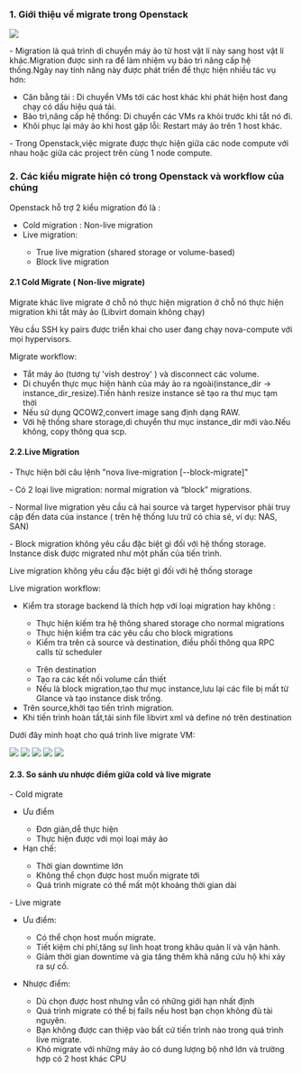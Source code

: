 <h3>1. Giới thiệu về migrate trong Openstack </h3>
<img src="https://github.com/anhict/images/blob/master/migration-1.png">
<p>- Migration là quá trình di chuyển máy ảo từ host vật lí này sang host vật lí khác.Migration được sinh ra để làm nhiệm vụ bảo trì nâng cấp hệ thống.Ngày nay tính năng này được phát triển để thực hiện nhiều tác vụ hơn: </p>
<ul>
<li>Cân bằng tải : Di chuyển VMs tới các host khác khi phát hiện host đang chạy có dấu hiệu quá tải.</li>
<li>Bảo trì,nâng cấp hệ thống: Di chuyển các VMs ra khỏi trước khi tắt nó đi.</li>
<li>Khôi phục lại máy ảo khi host gặp lỗi: Restart máy ảo trên 1 host khác.</li>
</ul>
<p>- Trong Openstack,việc migrate được thực hiện giữa các node compute với nhau hoặc giữa các project trên cùng 1 node compute.</p>
<h3>2. Các kiểu migrate hiện có trong Openstack và workflow của chúng </h3>
<p>Openstack hỗ trợ 2 kiểu migration đó là :
<ul>
<li>Cold migration : Non-live migration</li>
<li>Live migration:</li>
<ul>
<li>True live migration (shared storage or volume-based)</li>
<li>Block live migration</li>
</ul>
</ul>
<h4>2.1 Cold Migrate ( Non-live migrate)</h4>
<p> Migrate khác live migrate ở chỗ nó thực hiện migration ở chỗ nó thực hiện migration khi tắt máy ảo (Libvirt domain không chạy)</p>
<p> Yêu cầu SSH ky pairs được triển khai cho user đang chạy nova-compute với mọi hypervisors.</p>
<p> Migrate workflow:</p>
<ul>
<li>Tắt máy ảo (tương tự  'vish destroy' ) và disconnect các volume.</li>
<li>Di chuyển thực mục hiện hành của máy ảo ra ngoài(instance_dir -> instance_dir_resize).Tiến hành resize instance sẽ tạo ra thư mục tạm thời</Li>
<li>Nếu sử dụng QCOW2,convert image sang định dạng RAW.</li>
<li>Với hệ thống share storage,di chuyển thư mục instance_dir mới vào.Nếu không, copy thông qua scp.</li>
</ul>
<h4> 2.2.Live Migration </h4>
<p>- Thực hiện bởi câu lệnh "nova live-migration [--block-migrate]"</p>
<p>- Có 2 loại live migration: normal migration và “block” migrations.</p>
<p>- Normal live migration yêu cầu cả hai source và target hypervisor phải truy cập đến data của instance ( trên hệ thống lưu trữ có chia sẻ, ví dụ: NAS, SAN)</p>
<p>- Block migration không yêu cầu đặc biệt gì đối với hệ thống storage. Instance disk được migrated như một phần của tiến trình.</p>
<p>Live migration không yêu cầu đặc biệt gì đối với hệ thống storage</p>
<p>Live migration workflow:</p>
<ul>
<li> Kiểm tra storage backend là thích hợp với loại migration hay không :</li>
<ul>
<li>Thực hiện kiếm tra hệ thông shared storage cho normal migrations</li>
<li>Thực hiện kiểm tra các yêu cầu cho block migrations</li>
<li>Kiểm tra trên cả source và destination, điều phối thông qua RPC calls từ scheduler</li></ul>
<ul>
<li>Trên destination</li>
<li>Tạo ra các kết nối volume cần thiết</li>
<li>Nếu là block migration,tạo thư mục instance,lưu lại các file bị mất từ Glance và tạo instance disk trống.</li></ul>
<li>Trên source,khởi tạo tiến trình migration.</li>
<li>Khi tiến trình hoàn tất,tái sinh file libvirt xml và define nó trên destination</li>
</ul>
<p>Dưới đây minh hoạt cho quá trình live migrate VM:</p>
<img src="https://github.com/anhict/images/blob/master/migration-2.png">
<img src="https://github.com/anhict/images/blob/master/migration-3.png">
<img src="https://github.com/anhict/images/blob/master/migration-4.png">
<img src="https://github.com/anhict/images/blob/master/migration-5.png">
<img src="https://github.com/anhict/images/blob/master/migration-6.png">
<h4>2.3. So sánh ưu nhược điểm giữa cold và live migrate</h4>
<p>- Cold migrate</p>
<ul>
<li>Ưu điểm</li>
<ul>
<li>Đơn giản,dễ thực hiện</li>
<li>Thực hiện được với mọi loại máy ảo</li>
</ul> 
<li>Hạn chế:</li>
<ul>
<li>Thời gian downtime lớn</li>
<li>Không thể chọn được host muốn migrate tới</li>
<li>Quá trình migrate có thể mất một khoảng thời gian dài</li>  
</ul>  
</ul>
<p>- Live migrate </p>
<ul>
<li>Ưu điểm:</li>
<ul>
<li>Có thể chọn host muốn migrate.</li>
<li>Tiết kiệm chi phí,tăng sự linh hoạt trong khâu quản lí và vận hành.</li>
<li>Giảm thời gian downtime và gia tăng thêm khả năng cứu hộ khi xảy ra sự cố.</li>
</ul>
</ul>
<ul>
  <li>Nhược điểm:</li>
  <ul><li>Dù chọn được host nhưng vẫn có những giới hạn nhất định</li>
    <li>Quá trình migrate có thể bị fails nếu host bạn chọn không đủ tài nguyên.</li>
    <li>Bạn không được can thiệp vào bất cứ tiến trình nào trong quá trình live migrate.</li>
    <li>Khó migrate với những máy ảo có dung lượng bộ nhớ lớn và trường hợp có 2 host khác CPU</li>
   </ul>
</ul>


